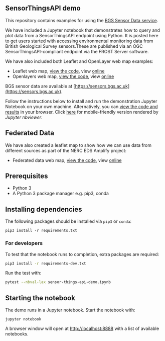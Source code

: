 ## SensorThingsAPI demo

This repository contains examples for using the [BGS Sensor Data service](https://sensors.bgs.ac.uk). 

We have included a Jupyter notebook that demonstrates how to query and plot data from a SensorThingsAPI endpoint using Python.
It is posted here to get users started with accessing environmental monitoring data from British Geological Survey sensors.These are published via an OGC SensorThingsAPI-compliant endpoint via the FROST Server software.

We have also included both Leaflet and OpenLayer web map examples:

- Leaflet web map, [view the code](web-maps/leaflet.html), view [online](https://britishgeologicalsurvey.github.io/sensor-things-api-demo/web-maps/leaflet.html)
- Openlayers web map, [view the code](web-maps/openlayers.html), view [online](https://britishgeologicalsurvey.github.io/sensor-things-api-demo/web-maps/openlayers.html)

BGS sensor data are available at [https://sensors.bgs.ac.uk](https://sensors.bgs.ac.uk).

Follow the instructions below to install and run the demonstration Jupyter Notebook on your own
machine.  Alternatively, you can [view the code and results](sensor-things-api-demo.ipynb) in your browser.  Click [here](https://nbviewer.jupyter.org/github/BritishGeologicalSurvey/sensor-things-api-demo/blob/main/sensor-things-api-demo.ipynb) for mobile-friendly version rendered by _Jupyter nbviewer_.

## Federated Data

We have also created a leaflet map to show how we can use data from different sources as part of the NERC EDS Amplify project: 

- Federated data web map, [view the code](web-maps/federated.html), view [online](https://britishgeologicalsurvey.github.io/sensor-things-api-demo/web-maps/federated.html)

## Prerequisites

+ Python 3
+ A Python 3 package manager e.g. pip3, conda

## Installing dependencies


The following packages should be installed via `pip3` or `conda`:

```
pip3 install -r requirements.txt
```

### For developers

To test that the notebook runs to completion, extra packages are required:

```bash
pip3 install -r requirements-dev.txt
```

Run the test with:

```bash
pytest --nbval-lax sensor-things-api-demo.ipynb
```


## Starting the notebook

The demo runs in a Jupyter notebook.  Start the notebook with:

```
jupyter notebook
```

A browser window will open at [http://localhost:8888](http://localhost:8888)
with a list of available notebooks.
